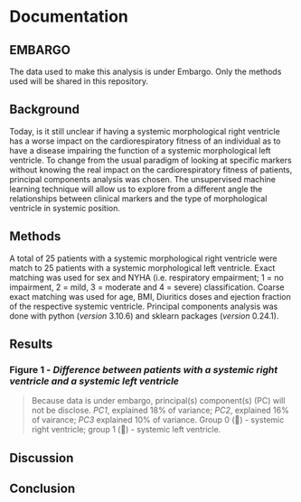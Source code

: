 # Documentation

## **EMBARGO**
The data used to make this analysis is under Embargo. Only the methods used will be shared in this repository.

## Background
Today, is it still unclear if having a systemic morphological right ventricle has a worse impact on the cardiorespiratory fitness of an individual as to have a disease impairing the function of a systemic morphological left ventricle. To change from the usual paradigm of looking at specific markers without knowing the real impact on the cardiorespiratory fitness of patients, principal components analysis was chosen. The unsupervised machine learning technique will allow us to explore from a different angle the relationships between clinical markers and the type of morphological ventricle in systemic position.

## Methods
A total of 25 patients with a systemic morphological right ventricle were match to 25 patients with a systemic morphological left ventricle. Exact matching was used for sex and NYHA (i.e. respiratory empairment; 1 = no impairment, 2 = mild, 3 = moderate and 4 = severe) classification. Coarse exact matching was used for age, BMI, Diuritics doses and ejection fraction of the respective systemic ventricle. Principal components analysis was done with python (*version* 3.10.6) and sklearn packages (*version* 0.24.1).

## Results

### Figure 1 - *Difference between patients with a systemic right ventricle and a systemic left ventricle*
> Because data is under embargo, principal(s) component(s) (PC) will not be disclose. *PC1*, explained 18% of variance; *PC2*, explained 16% of vairance; *PC3* explained 10% of variance. Group 0 (🔴) - systemic right ventricle; group 1 (🔵) - systemic left ventricle. 

## Discussion

## Conclusion
